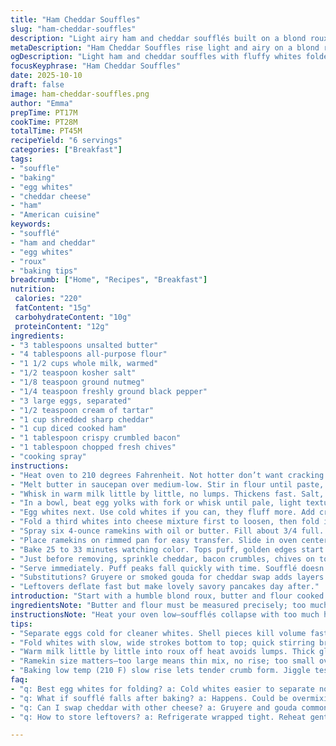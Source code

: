 ```yaml
---
title: "Ham Cheddar Souffles"
slug: "ham-cheddar-souffles"
description: "Light airy ham and cheddar soufflés built on a blond roux base folded with fluffy egg whites. Salt, nutmeg, and pepper season the thick milk mixture. Eggs whipped just right trap air, critical for rise. Bacon and sharp cheddar finish with punch. Six individual portions, each filling ramekins three-quarters full. Cook time flexible, reading visual cues and textures over clocks. Substitutions include gruyere or gouda, turkey ham, or spinach for freshness. Avoid overmixing whites or it all falls flat. Baking till fluffy tops rise golden. Serve straight from oven to catch the plate-perfect puff before sinking begins."
metaDescription: "Ham Cheddar Souffles rise light and airy on a blond roux base folded with whipped egg whites. Savory ham, sharp cheddar, and crispy bacon combine in six individual portions."
ogDescription: "Light ham and cheddar souffles with fluffy whites folded into a creamy roux base. Crisp bacon, chives top six ramekins baked till golden and puffed."
focusKeyphrase: "Ham Cheddar Souffles"
date: 2025-10-10
draft: false
image: ham-cheddar-souffles.png
author: "Emma"
prepTime: PT17M
cookTime: PT28M
totalTime: PT45M
recipeYield: "6 servings"
categories: ["Breakfast"]
tags:
- "souffle"
- "baking"
- "egg whites"
- "cheddar cheese"
- "ham"
- "American cuisine"
keywords:
- "soufflé"
- "ham and cheddar"
- "egg whites"
- "roux"
- "baking tips"
breadcrumb: ["Home", "Recipes", "Breakfast"]
nutrition: 
 calories: "220"
 fatContent: "15g"
 carbohydrateContent: "10g"
 proteinContent: "12g"
ingredients:
- "3 tablespoons unsalted butter"
- "4 tablespoons all-purpose flour"
- "1 1/2 cups whole milk, warmed"
- "1/2 teaspoon kosher salt"
- "1/8 teaspoon ground nutmeg"
- "1/4 teaspoon freshly ground black pepper"
- "3 large eggs, separated"
- "1/2 teaspoon cream of tartar"
- "1 cup shredded sharp cheddar"
- "1 cup diced cooked ham"
- "1 tablespoon crispy crumbled bacon"
- "1 tablespoon chopped fresh chives"
- "cooking spray"
instructions:
- "Heat oven to 210 degrees Fahrenheit. Not hotter don’t want cracking tops."
- "Melt butter in saucepan over medium-low. Stir in flour until paste, cook 4 minutes stirring constantly. Should just start to turn blond, nutty smell. Roux forms base for thick creamy mix."
- "Whisk in warm milk little by little, no lumps. Thickens fast. Salt, nutmeg, pepper join the party. Remove from heat once thick and glossy."
- "In a bowl, beat egg yolks with fork or whisk until pale, light texture. Fold yolks into roux gently, then add cheddar and ham. Mix but no aeration here. Set aside."
- "Egg whites next. Use cold whites if you can, they fluff more. Add cream of tartar for stability. Whip to soft peaks—not dry, not runny. Peaks should hold shape when scoop lifted but still droop slightly."
- "Fold a third whites into cheese mixture first to loosen, then fold in rest with care. No stirring frenzy, or air escapes. Big, gentle sweeps, bottom to top, rotating bowl. Spot where white remains is ok."
- "Spray six 4-ounce ramekins with oil or butter. Fill about 3/4 full. Will puff up but need room for rise—sloppy fills deflate or spill."
- "Place ramekins on rimmed pan for easy transfer. Slide in oven center rack."
- "Bake 25 to 33 minutes watching color. Tops puff, golden edges start forming. Tap gently ramekins—should feel set but with slight jiggle inside."
- "Just before removing, sprinkle cheddar, bacon crumbles, chives on top. Return under broiler 1-2 minutes max for melty, crispy crown if you like fire touch. Watch like hawk or burn."
- "Serve immediately. Puff peaks fall quickly with time. Soufflé doesn't wait for anyone."
- "Substitutions? Gruyere or smoked gouda for cheddar swap adds layers. Turkey or prosciutto instead of ham works on quick notice. If no cream of tartar, lemon juice small pinch helps whites. Struggle with no rise? Check egg freshness, beat whites longer but watch dryness. Ramekins too big no rise; too small overflow."
- "Leftovers deflate fast but make lovely savory pancakes day after."
introduction: "Start with a humble blond roux, butter and flour cooked just shy of brown—the key base thick enough to hold a heap of milk and eggs. Then the egg yolks get whipped not to peaks but fluffy enough to lend richness without stealing the air from the whites. The whites—the soul of soufflé—whipped with cream of tartar till soft peaks hold their shape yet yield with a nudge. Fold them cautiously; don’t rush or your puff deflates. Toss in melty cheddar, salty ham, the smell already promising. Oven set low at 210 F, slow gentle heat coaxing a tender rise, golden crust forming. Timing’s a guide; watch puff, listen for the soft jiggle beneath firm tops. Fresh from oven with crispy bacon and chive on top—soufflé waits for no one."
ingredientsNote: "Butter and flour must be measured precisely; too much flour makes a gummy mess. Warm the milk before pouring—it prevents lumps and speeds thickening. Eggs separate cold for easier whipping—shell bits ruin the mix fast. Cream of tartar crucial for stiff whites, but lemon juice works in a pinch. Ham diced small and evenly to distribute flavor, chip away moisture for a non-soggy mix. Cheese sharp but not overpowering; shred freshly if possible for better melt. Spraying ramekins prevents sticking; butter means richer flavor but oil is quicker. Ramekin size matters—too big and mixture spreads thin, no rise. Divide mixture evenly for uniform baking. Leftover soufflé rarely survives but use as savory pancake mix next day."
instructionsNote: "Heat your oven low—soufflés collapse with too much heat. Roux cooked just till blond avoids raw taste but keeps thickening power. Incorporate warm milk gradually to dodge lumps—one bad glob ruins all. Immediately off heat, yolks fold in, some risqué but manageable. Avoid mechanical mixers for folding egg whites in—hand fold to preserve air. Overmix and you’ll see deflated batter. Watch the color and jiggle rather than stopwatch—it’s alive, not machine-made. Hover near oven last five minutes to catch peaks turning golden. Topping with bacon and cheese last 2 minutes adds much-needed textural contrast. Serve piping hot to save puff before gravity does its work. Don’t despair if collapse happens—still tasty, just less showy."
tips:
- "Separate eggs cold for cleaner whites. Shell pieces kill volume fast. Whip whites with cream of tartar till soft peaks hold shape but droop slightly. Whipping too far makes them dry, no rise later; too soft means they collapse in oven."
- "Fold whites with slow, wide strokes bottom to top; quick stirring breaks air bubbles. Add a third whites first to loosen cheese mixture—easier folding next. Spot of white left visible is better than overmixing and deflated puff."
- "Warm milk little by little into roux off heat avoids lumps. Thick glossy texture signals good base; raw flour taste means too short cooking. Use unsalted butter; salted alters final balance."
- "Ramekin size matters—too large means thin mix, no rise; too small overflow risk. Fill three-quarters full for room to grow. Spraying ramekins with butter adds flavor but cooking spray works. Even fills more uniform rise."
- "Baking low temp (210 F) slow rise lets tender crumb form. Jiggle test near end—set outside with soft wiggle center means done. Overbake and air dries out, underbake and soggy center kills texture."
faq:
- "q: Best egg whites for folding? a: Cold whites easier to separate no yolk bits. Fresh eggs whip better. Cream of tartar stabilizes. Avoid plastic bowls or oily surfaces, they stop whipping properly."
- "q: What if soufflé falls after baking? a: Happens. Could be overmixing whites or oven too hot. Timing off. Use fresh eggs. Big ramekins lose height, tiny spill over. Serve immediately; resting kills the puff fast."
- "q: Can I swap cheddar with other cheese? a: Gruyere and gouda common. Smoked gouda adds aroma. Hard cheeses shred fine, melt evenly. Avoid watery cheeses or strong flavors that swamp eggs."
- "q: How to store leftovers? a: Refrigerate wrapped tight. Reheat gently in oven or toaster oven to keep some lift. Alternatively, use cold soufflé batter for pancakes next day. Not same texture but nice savory flavor."

---
```

